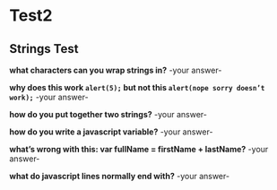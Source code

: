 # Test2
## Strings Test

**what characters can you wrap strings in?**
-your answer- 

**why does this work `alert(5);` but not this `alert(nope sorry doesn’t work);`**
-your answer- 

**how do you put together two strings?**
-your answer- 

**how do you write a javascript variable?**
-your answer- 

**what’s wrong with this: var fullName = firstName + lastName?**
-your answer- 

**what do javascript lines normally end with?**
-your answer- 
